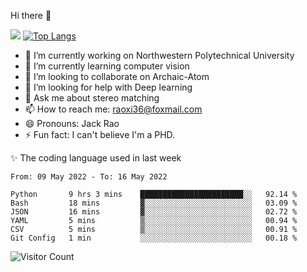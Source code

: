 Hi there 👋

![](https://github-readme-stats.vercel.app/api?username=Raohaocheng)
[![Top Langs](https://github-readme-stats.vercel.app/api/top-langs/?username=Raohaocheng&layout=compact)](https://github.com/anuraghazra/github-readme-stats)

- 🔭 I’m currently working on Northwestern Polytechnical University
- 🌱 I’m currently learning computer vision
- 👯 I’m looking to collaborate on Archaic-Atom
- 🤔 I’m looking for help with Deep learning
- 💬 Ask me about stereo matching
- 📫 How to reach me: raoxi36@foxmail.com
- 😄 Pronouns: Jack Rao
- ⚡ Fun fact: I can't believe I'm a PHD.

✨ The coding language used in last week
<!--START_SECTION:waka-->

```text
From: 09 May 2022 - To: 16 May 2022

Python       9 hrs 3 mins    ███████████████████████░░   92.14 %
Bash         18 mins         ▓░░░░░░░░░░░░░░░░░░░░░░░░   03.09 %
JSON         16 mins         ▓░░░░░░░░░░░░░░░░░░░░░░░░   02.72 %
YAML         5 mins          ▒░░░░░░░░░░░░░░░░░░░░░░░░   00.94 %
CSV          5 mins          ▒░░░░░░░░░░░░░░░░░░░░░░░░   00.91 %
Git Config   1 min           ░░░░░░░░░░░░░░░░░░░░░░░░░   00.18 %
```

<!--END_SECTION:waka-->

![Visitor Count](https://profile-counter.glitch.me/Raohaocheng/count.svg)
